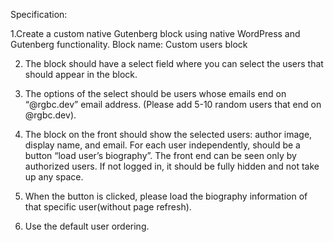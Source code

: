 Specification:

1.Create a custom native Gutenberg block using native WordPress and Gutenberg functionality. Block name: Custom users block

2. The block should have a select field where you can select the users that should appear in the block.

3. The options of the select should be users whose emails end on “@rgbc.dev” email address. (Please add 5-10 random users that end on @rgbc.dev).

4. The block on the front should show the selected users: author image, display name, and email. For each user independently, should be a button “load user’s biography”.
The front end can be seen only by authorized users. If not logged in, it should be fully hidden and not take up any space.


5. When the button is clicked, please load the biography information of that specific user(without page refresh).

6. Use the default user ordering.
